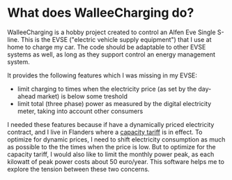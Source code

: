 # What does WalleeCharging do?

WalleeCharging is a hobby project created to control an Alfen Eve Single S-line. This is the EVSE ("electric vehicle supply equipment") that I use at home to charge my car. The code should be adaptable to other EVSE systems as well,
as long as they support control an energy management system.

It provides the following features which I was missing in my EVSE:
- limit charging to times when the electricity price (as set by the day-ahead market) is below some treshold
- limit total (three phase) power as measured by the digital electricity meter, taking into account other consumers

I needed these features because if have a dynamically priced electricity contract, and I live in Flanders where a [capacity tariff](https://www.vlaanderen.be/en/moving-housing-and-energy/the-capacity-tariff) is in effect.
To optimize for dynamic prices, I need to shift electricity consumption as much as possible to the the times when the price is low.
But to optimize for the capacity tariff, I would also like to limit the monthly power peak, as each kilowatt of peak power costs about 50 euro/year.
This software helps me to explore the tension between these two concerns.

